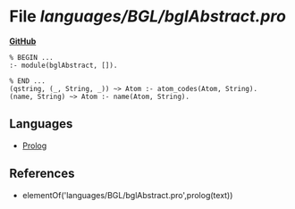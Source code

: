 # File _languages/BGL/bglAbstract.pro_
**[GitHub](https://github.com/softlang/yas/blob/master/languages/BGL/bglAbstract.pro)**
```
% BEGIN ...
:- module(bglAbstract, []).

% END ...
(qstring, (_, String, _)) ~> Atom :- atom_codes(Atom, String).
(name, String) ~> Atom :- name(Atom, String).
```

## Languages
* [Prolog](../languages/Prolog.md)

## References
* elementOf('languages/BGL/bglAbstract.pro',prolog(text))
